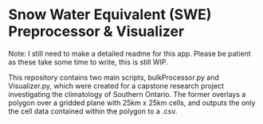 # Snow Water Equivalent (SWE) Preprocessor & Visualizer
Note: I still need to make a detailed readme for this app. Please be patient as these take some time to write, this is still WIP.

This repository contains two main scripts, bulkProcessor.py and Visualizer.py, which were created for a capstone research project investigating the climatology of Southern Ontario. The former overlays a polygon over a gridded plane with 25km x 25km cells, and outputs the only the cell data contained within the polygon to a .csv. 
